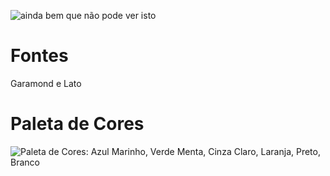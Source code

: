 ![ainda bem que não pode ver isto](./tela)
# Fontes
 Garamond e Lato

# Paleta de Cores
![Paleta de Cores: Azul Marinho, Verde Menta, Cinza Claro, Laranja, Preto, Branco ](./paleta)